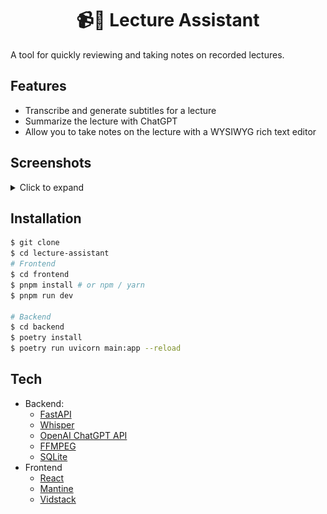 <h1 align="center"> 📹📝 Lecture Assistant</h1>

A tool for quickly reviewing and taking notes on recorded lectures.

## Features

- Transcribe and generate subtitles for a lecture
- Summarize the lecture with ChatGPT
- Allow you to take notes on the lecture with a WYSIWYG rich text editor

## Screenshots

<details>
<summary>Click to expand</summary>

![Transcript](./assets/transcript.jpg) ![Summary](./assets/summary.jpg)
![Notes](./assets/notes.jpg)

</details>

<!--
## Demo

<details>
<summary>Click to expand</summary>

[![Youtube Demo](https://img.youtube.com/vi/9S9kFVsikUU/0.jpg)](https://www.youtube.com/watch?v=9S9kFVsikUU)

Click on the image to watch the demo on Youtube.

</details>
-->

## Installation

```bash
$ git clone
$ cd lecture-assistant
# Frontend
$ cd frontend
$ pnpm install # or npm / yarn
$ pnpm run dev

# Backend
$ cd backend
$ poetry install
$ poetry run uvicorn main:app --reload
```

## Tech

- Backend:
  - [FastAPI](https://fastapi.tiangolo.com/)
  - [Whisper](https://github.com/openai/whisper)
  - [OpenAI ChatGPT API](https://platform.openai.com/docs/introduction)
  - [FFMPEG](https://ffmpeg.org/)
  - [SQLite](https://www.sqlite.org/index.html)
- Frontend
  - [React](https://react.dev/)
  - [Mantine](https://mantine.dev/)
  - [Vidstack](https://vidstack.io/)
